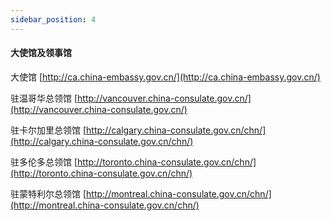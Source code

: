 ```yaml
---
sidebar_position: 4
---
```


#### 大使馆及领事馆  
大使馆 [http://ca.china-embassy.gov.cn/](http://ca.china-embassy.gov.cn/)  

驻温哥华总领馆 [http://vancouver.china-consulate.gov.cn/](http://vancouver.china-consulate.gov.cn/)  

驻卡尔加里总领馆 [http://calgary.china-consulate.gov.cn/chn/](http://calgary.china-consulate.gov.cn/chn/)

驻多伦多总领馆 [http://toronto.china-consulate.gov.cn/chn/](http://toronto.china-consulate.gov.cn/chn/)  

驻蒙特利尔总领馆 [http://montreal.china-consulate.gov.cn/chn/](http://montreal.china-consulate.gov.cn/chn/)  

